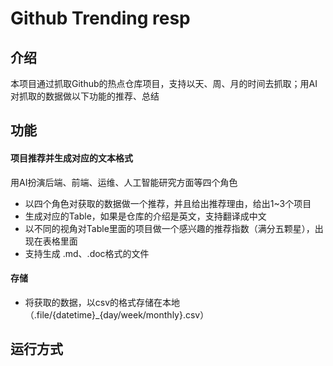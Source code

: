# Github Trending resp

## 介绍
本项目通过抓取Github的热点仓库项目，支持以天、周、月的时间去抓取；用AI对抓取的数据做以下功能的推荐、总结

## 功能

#### 项目推荐并生成对应的文本格式
用AI扮演后端、前端、运维、人工智能研究方面等四个角色
- 以四个角色对获取的数据做一个推荐，并且给出推荐理由，给出1~3个项目
- 生成对应的Table，如果是仓库的介绍是英文，支持翻译成中文
- 以不同的视角对Table里面的项目做一个感兴趣的推荐指数（满分五颗星），出现在表格里面
- 支持生成 .md、.doc格式的文件

#### 存储
- 将获取的数据，以csv的格式存储在本地（.file/{datetime}_{day/week/monthly}.csv）

## 运行方式

